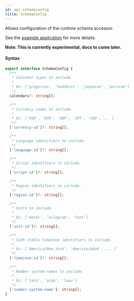 ```yaml
---
id: api-schemaconfig
title: SchemaConfig
---
```


Allows configuration of the runtime schema accessor.


See the [example application](https://github.com/phensley/cldr-engine-customization-example) for more details.

**Note: This is currently experimental, docs to come later.**

#### Syntax

```typescript
export interface SchemaConfig {
  /**
   * Calendar types to include.
   *
   * Ex: ['gregorian', 'buddhist', 'japanese', 'persian']
   */
  calendars?: string[];

  /**
   * Currency codes to include.
   *
   * Ex: ['USD', 'EUR', 'GBP', 'JPY', 'CAD', ... ]
   */
  ['currency-id']?: string[];

  /**
   * Language identifiers to include.
   */
  ['language-id']?: string[];

  /**
   * Script identifiers to include.
   */
  ['script-id']?: string[];

  /**
   * Region identifiers to include.
   */
  ['region-id']?: string[];

  /**
   * Units to include.
   *
   * Ex: ['meter', 'kilogram', 'foot']
   */
  ['unit-id']?: string[];

  /**
   * CLDR stable timezone identifiers to include.
   *
   * Ex: ['America/New_York', 'America/Adak', ... ]
   */
  ['timezone-id']?: string[];

  /**
   * Number system names to include.
   *
   * Ex: ['latn', 'arab', 'laoo']
   */
  ['number-system-name']: string[];
}
```